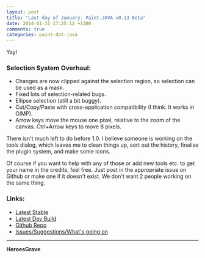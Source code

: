 ```yaml
---
layout: post
title: "Last day of January. Paint.JAVA v0.13 Beta"
date: 2014-01-31 17:25:12 +1300
comments: true
categories: paint-dot-java
---
```


Yay!

### Selection System Overhaul:

- Changes are now clipped against the selection region, so selection can be used as a mask.
- Fixed lots of selection-related bugs.
- Ellipse selection (still a bit buggy).
- Cut/Copy/Paste with cross-application compatibility (I think. It works in GIMP).
- Arrow keys move the mouse one pixel, relative to the zoom of the canvas. Ctrl+Arrow keys to move 8 pixels.

There isn't much left to do before 1.0. I believe someone is working on the tools dialog, which leaves me to clean things up,
sort out the history, finalise the plugin system, and make some icons.

Of course if you want to help with any of those or add new tools etc. to get your name in the credits, feel free.
Just post in the appropriate issue on Github or make one if it doesn't exist. We don't want 2 people working on the same thing.

### Links:

- [Latest Stable](https://github.com/HeroesGrave/Paint.JAVA/raw/master/build/Paint.JAVA.jar)
- [Latest Dev Build](https://github.com/HeroesGrave/Paint.JAVA/raw/dev/build/Paint.JAVA.jar)
- [Github Repo](https://github.com/HeroesGrave/Paint.JAVA)
- [Issues/Suggestions/What's going on](https://github.com/HeroesGrave/Paint.JAVA/issues)

---
**HeroesGrave**